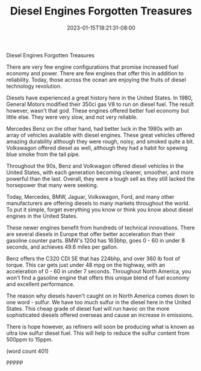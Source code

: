 ﻿---
title: "Diesel Engines Forgotten Treasures"
date: 2023-01-15T18:21:31-08:00
description: "Diesel VS Gasoline vehicles Tips for Web Success"
featured_image: "/images/Diesel VS Gasoline vehicles.jpg"
tags: ["Diesel VS Gasoline vehicles"]
---

Diesel Engines Forgotten Treasures

There are very few engine configurations that promise
increased fuel economy and power.  There are few
engines that offer this in addition to reliability.
Today, those across the ocean are enjoying the 
fruits of diesel technology revolution.  

Diesels have experienced a great history here in the
United States.  In 1980, General Motors modified 
their 350ci gas V8 to run on diesel fuel.  The result
however, wasn't that god.  These engines offered 
better fuel economy but little else.  They were
very slow, and not very reliable.

Mercedes Benz on the other hand, had better luck
in the 1980s with an array of vehicles available
with diesel engines.  These great vehicles offered
amazing durability although they were rough, noisy,
and smoked quite a bit.  Volkswagon offered diesel
as well, although they had a habit for spewing
blue smoke from the tail pipe.

Throughout the 90s, Benz and Volkwagon offered
diesel vehicles in the United States, with each
generation becoming cleaner, smoother, and more
powerful than the last.  Overall, they were a 
tough sell as they still lacked the horsepower
that many were seeking.

Today, Mercedes, BMW, Jaguar, Volkswagon, Ford,
and many other manufacturers are offering diesels
to many markets throughout the world.  To put it
simple, forget everything you know or think you
know about diesel engines in the United States.

These newer engines benefit from hundreds of
technical innovations.  There are several diesels
in Europe that offer better acceleration than 
their gasoline counter parts.  BMW's 120d has 
163bhp, goes 0 - 60 in under 8 seconds, and 
achieves 49.6 miles per gallon.

Benz offers the C320 CDI SE that has 224bhp, and
over 360 lb foot of torque.  This car gets just
under 48 mpg on the highway, with an acceleration
of 0 - 60 in under 7 seconds.  Throughout North
America, you won't find a gasoline engine that
offers this unique blend of fuel economy and 
excellent performance.

The reason why diesels haven't caught on in 
North America comes down to one word - sulfur.  We
have too much sulfur in the diesel here in the
United States.  This cheap grade of diesel fuel
will run havoc on the more sophisticated diesels
offered overseas and cause an increase in 
emissions.  

There is hope however, as refiners will soon be
producing what is known as ultra low sulfur 
diesel fuel.  This will help to reduce the sulfur
content from 500ppm to 15ppm.  

(word count 401)

PPPPP

